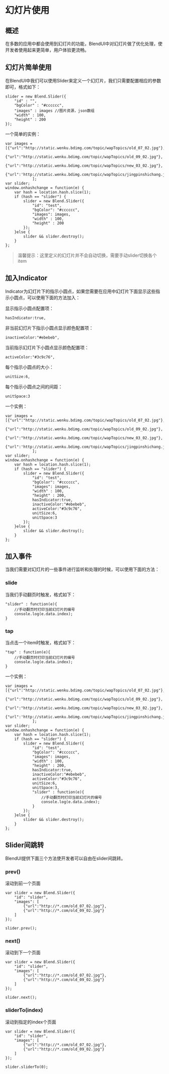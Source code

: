 # 幻灯片使用

## 概述

在多数的应用中都会使用到幻灯片的功能，BlendUI中对幻灯片做了优化处理，使开发者使用起来更简单，用户体验更流畅。


## 幻灯片简单使用

在BlendUI中我们可以使用Slider来定义一个幻灯片，我们只需要配置相应的参数即可，格式如下：

	slider = new Blend.Slider({
		"id" : "",
		"bgColor" : "#cccccc",
		"images" : images //图片资源，json数组
		"width" : 100,
        "height" : 200
	});
	
一个简单的实例：

	var images = [{"url":"http://static.wenku.bdimg.com/topic/wapTopics/old_07_02.jpg"},
                  {"url":"http://static.wenku.bdimg.com/topic/wapTopics/old_09_02.jpg"},
                  {"url":"http://static.wenku.bdimg.com/topic/wapTopics/new_03_02.jpg"},
                  {"url":'http://static.wenku.bdimg.com/topic/wapTopics/jingpinshichang.jpg'}
    			];
    var slider;
   	window.onhashchange = function(e) {
    	var hash = location.hash.slice(1);
    	if (hash == "slider") {
        	slider = new Blend.Slider({
            	"id": "test",
            	"bgColor": "#cccccc",
            	"images": images,
            	"width" : 100,
            	"height" : 200
        	});
    	}else {
        	slider && slider.destroy();
    	}
	};
	
> 温馨提示：这里定义的幻灯片并不会自动切换，需要手动slider切换各个item
	
## 加入Indicator

Indicator为幻灯片下的指示小圆点，如果您需要在应用中幻灯片下面显示这些指示小圆点，可以使用下面的方法加入：

显示指示小圆点配置项：

	hasIndicator:true,
	
非当前幻灯片下指示小圆点显示颜色配置项：

	inactiveColor:"#ebebeb",
	
当前指示幻灯片下小圆点显示颜色配置项：
	
	activeColor:"#3c9c76",
	
每个指示小圆点的大小：

	unitSize:6,
	
每个指示小圆点之间的间距：

	unitSpace:3
	
一个实例：

	var images = [{"url":"http://static.wenku.bdimg.com/topic/wapTopics/old_07_02.jpg"},
                  {"url":"http://static.wenku.bdimg.com/topic/wapTopics/old_09_02.jpg"},
                  {"url":"http://static.wenku.bdimg.com/topic/wapTopics/new_03_02.jpg"},
                  {"url":'http://static.wenku.bdimg.com/topic/wapTopics/jingpinshichang.jpg'}
    			];
    var slider;
   	window.onhashchange = function(e) {
    	var hash = location.hash.slice(1);
    	if (hash == "slider") {
        	slider = new Blend.Slider({
            	"id": "test",
            	"bgColor": "#cccccc",
            	"images": images,
            	"width" : 100,
            	"height" : 200,
            	hasIndicator:true,
            	inactiveColor:"#ebebeb",
            	activeColor:"#3c9c76",
            	unitSize:6,
            	unitSpace:3            	
        	});
    	}else {
        	slider && slider.destroy();
    	}
	};
	
	
## 加入事件

当我们需要对幻灯片的一些事件进行监听和处理的时候，可以使用下面的方法：

### slide

当我们手动翻页时触发，格式如下：

	"slider" : function(e){
		//手动翻页时打印当前幻灯片的编号
		console.log(e.data.index);
	}
	
### tap

当点击一个item时触发，格式如下：

	"tap" : function(e){
		//手动翻页时打印当前幻灯片的编号
		console.log(e.data.index);
	}
	
一个实例：

	var images = [{"url":"http://static.wenku.bdimg.com/topic/wapTopics/old_07_02.jpg"},
                  {"url":"http://static.wenku.bdimg.com/topic/wapTopics/old_09_02.jpg"},
                  {"url":"http://static.wenku.bdimg.com/topic/wapTopics/new_03_02.jpg"},
                  {"url":'http://static.wenku.bdimg.com/topic/wapTopics/jingpinshichang.jpg'}
    			];
    var slider;
   	window.onhashchange = function(e) {
    	var hash = location.hash.slice(1);
    	if (hash == "slider") {
        	slider = new Blend.Slider({
            	"id": "test",
            	"bgColor": "#cccccc",
            	"images": images,
            	"width" : 100,
            	"height" : 200,
            	hasIndicator:true,
            	inactiveColor:"#ebebeb",
            	activeColor:"#3c9c76",
            	unitSize:6,
            	unitSpace:3, 
            	"slider" : function(e){
					//手动翻页时打印当前幻灯片的编号
					console.log(e.data.index);
				}           	
        	});
    	}else {
        	slider && slider.destroy();
    	}
	};

## Slider间跳转	

BlendUI提供下面三个方法使开发者可以自由在slider间跳转。

### prev()

滚动到前一个页面

	var slider = new Blend.Slider({
    	"id": "slider",
    	"images": [
        	{"url":"http://*.com/old_07_02.jpg"},
        	{"url":"http://*.com/old_09_02.jpg"}
     	]
	});

	slider.prev();

### next()

滚动到下一个页面

	var slider = new Blend.Slider({
    	"id": "slider",
    	"images": [
        	{"url":"http://*.com/old_07_02.jpg"},
        	{"url":"http://*.com/old_09_02.jpg"}
     	]
	});

	slider.next();

### sliderTo(index)

滚动到指定的index个页面

	var slider = new Blend.Slider({
    	"id": "slider",
    	"images": [
        	{"url":"http://*.com/old_07_02.jpg"},
        	{"url":"http://*.com/old_09_02.jpg"}
     	]
	});

	slider.sliderTo(0);
	